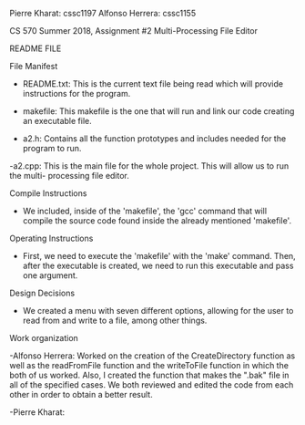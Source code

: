 Pierre Kharat: cssc1197
Alfonso Herrera: cssc1155

CS 570 Summer 2018, Assignment #2 Multi-Processing File Editor


README FILE


File Manifest

- README.txt: This is the current text file being read which will provide instructions
	      for the program.

- makefile:   This makefile is the one that will run and link our code creating an 
	      executable file.

- a2.h: Contains all the function prototypes and includes needed for the program to run.

-a2.cpp: This is the main file for the whole project. This will allow us to run the multi-
 processing file editor.

Compile Instructions

- We included, inside of the 'makefile', the 'gcc' command that will compile the 
  source code found inside the already mentioned 'makefile'.

Operating Instructions

- First, we need to execute the 'makefile' with the 'make' command. Then, after the
  executable is created, we need to run this executable and pass one argument. 
  
Design Decisions

- We created a menu with seven different options, allowing for the user to read from
 and write to a file, among other things.
 
 Work organization
 
 -Alfonso Herrera: Worked on the creation of the CreateDirectory function as well as 
 the readFromFile function and the writeToFile function in which the both of us worked.
 Also, I created the function that makes the ".bak" file in all of the specified cases.
 We both reviewed and edited the code from each other in order to obtain a better result.
 
 -Pierre Kharat:
